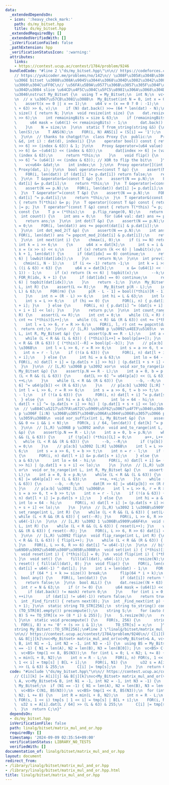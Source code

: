 ```yaml
---
data:
  _extendedDependsOn:
  - icon: ':heavy_check_mark:'
    path: ds/my_bitset.hpp
    title: ds/my_bitset.hpp
  _extendedRequiredBy: []
  _extendedVerifiedWith: []
  _isVerificationFailed: false
  _pathExtension: hpp
  _verificationStatusIcon: ':warning:'
  attributes:
    links:
    - https://contest.ucup.ac/contest/1784/problem/9246
  bundledCode: "#line 2 \"ds/my_bitset.hpp\"\n\n// https://codeforces.com/contest/914/problem/F\n\
    // https://yukicoder.me/problems/no/142\n// \u308F\u305A\u304B\u306B\u666E\u901A\
    \u306E bitset \u3088\u308A\u9045\u3044\u3068\u304D\u3082\u3042\u308B\u3088\u3046\
    \u3060\u304C\uFF0C\n// \u56FA\u5B9A\u9577\u306B\u3057\u305F\u304F\u306A\u3044\u3068\
    \u304D\u3084 slice \u64CD\u4F5C\u304C\u5FC5\u8981\u306A\u3068\u304D\u306B\u4F7F\
    \u3046\nstruct My_Bitset {\n  using T = My_Bitset;\n  int N;\n  vc<u64> dat;\n\
    \n  // x \u3067\u57CB\u3081\u308B\n  My_Bitset(int N = 0, int x = 0) : N(N) {\n\
    \    assert(x == 0 || x == 1);\n    u64 v = (x == 0 ? 0 : -1);\n    dat.assign((N\
    \ + 63) >> 6, v);\n    if (N) dat.back() >>= (64 * len(dat) - N);\n  }\n\n  int\
    \ size() { return N; }\n\n  void resize(int size) {\n    dat.resize((size + 63)\
    \ >> 6);\n    int remainingBits = size & 63;\n    if (remainingBits != 0) {\n\
    \      u64 mask = (u64(1) << remainingBits) - 1;\n      dat.back() &= mask;\n\
    \    }\n    N = size;\n  }\n\n  static T from_string(string &S) {\n    int N =\
    \ len(S);\n    T ANS(N);\n    FOR(i, N) ANS[i] = (S[i] == '1');\n    return ANS;\n\
    \  }\n\n  // thanks to chatgpt!\n  class Proxy {\n  public:\n    Proxy(vc<u64>\
    \ &d, int i) : dat(d), index(i) {}\n    operator bool() const { return (dat[index\
    \ >> 6] >> (index & 63)) & 1; }\n\n    Proxy &operator=(u64 value) {\n      dat[index\
    \ >> 6] &= ~(u64(1) << (index & 63));\n      dat[index >> 6] |= (value & 1) <<\
    \ (index & 63);\n      return *this;\n    }\n    void flip() {\n      dat[index\
    \ >> 6] ^= (u64(1) << (index & 63)); // XOR to flip the bit\n    }\n\n  private:\n\
    \    vc<u64> &dat;\n    int index;\n  };\n\n  Proxy operator[](int i) { return\
    \ Proxy(dat, i); }\n\n  bool operator==(const T &p) {\n    assert(N == p.N);\n\
    \    FOR(i, len(dat)) if (dat[i] != p.dat[i]) return false;\n    return true;\n\
    \  }\n\n  T &operator&=(const T &p) {\n    assert(N == p.N);\n    FOR(i, len(dat))\
    \ dat[i] &= p.dat[i];\n    return *this;\n  }\n  T &operator|=(const T &p) {\n\
    \    assert(N == p.N);\n    FOR(i, len(dat)) dat[i] |= p.dat[i];\n    return *this;\n\
    \  }\n  T &operator^=(const T &p) {\n    assert(N == p.N);\n    FOR(i, len(dat))\
    \ dat[i] ^= p.dat[i];\n    return *this;\n  }\n  T operator&(const T &p) const\
    \ { return T(*this) &= p; }\n  T operator|(const T &p) const { return T(*this)\
    \ |= p; }\n  T operator^(const T &p) const { return T(*this) ^= p; }\n  T operator~()\
    \ const {\n    T p = (*this);\n    p.flip_range(0, N);\n    return p;\n  }\n\n\
    \  int count() {\n    int ans = 0;\n    for (u64 val: dat) ans += popcnt(val);\n\
    \    return ans;\n  }\n\n  int dot(T &p) {\n    assert(N == p.N);\n    int ans\
    \ = 0;\n    FOR(i, len(dat)) ans += popcnt(dat[i] & p.dat[i]);\n    return ans;\n\
    \  }\n\n  int dot_mod_2(T &p) {\n    assert(N == p.N);\n    int ans = 0;\n   \
    \ FOR(i, len(dat)) ans ^= popcnt_mod_2(dat[i] & p.dat[i]);\n    return ans;\n\
    \  }\n\n  int next(int i) {\n    chmax(i, 0);\n    if (i >= N) return N;\n   \
    \ int k = i >> 6;\n    {\n      u64 x = dat[k];\n      int s = i & 63;\n     \
    \ x = (x >> s) << s;\n      if (x) return (k << 6) | lowbit(x);\n    }\n    FOR(idx,\
    \ k + 1, len(dat)) {\n      if (dat[idx] == 0) continue;\n      return (idx <<\
    \ 6) | lowbit(dat[idx]);\n    }\n    return N;\n  }\n\n  int prev(int i) {\n \
    \   chmin(i, N - 1);\n    if (i <= -1) return -1;\n    int k = i >> 6;\n    if\
    \ ((i & 63) < 63) {\n      u64 x = dat[k];\n      x &= (u64(1) << ((i & 63) +\
    \ 1)) - 1;\n      if (x) return (k << 6) | topbit(x);\n      --k;\n    }\n   \
    \ FOR_R(idx, k + 1) {\n      if (dat[idx] == 0) continue;\n      return (idx <<\
    \ 6) | topbit(dat[idx]);\n    }\n    return -1;\n  }\n\n  My_Bitset range(int\
    \ L, int R) {\n    assert(L <= R);\n    My_Bitset p(R - L);\n    int rm = (R -\
    \ L) & 63;\n    FOR(rm) {\n      p[R - L - 1] = bool((*this)[R - 1]);\n      --R;\n\
    \    }\n    int n = (R - L) >> 6;\n    int hi = L & 63;\n    int lo = 64 - hi;\n\
    \    int s = L >> 6;\n    if (hi == 0) {\n      FOR(i, n) { p.dat[i] ^= dat[s\
    \ + i]; }\n    } else {\n      FOR(i, n) { p.dat[i] ^= (dat[s + i] >> hi) ^ (dat[s\
    \ + i + 1] << lo); }\n    }\n    return p;\n  }\n\n  int count_range(int L, int\
    \ R) {\n    assert(L <= R);\n    int cnt = 0;\n    while ((L < R) && (L & 63))\
    \ cnt += (*this)[L++];\n    while ((L < R) && (R & 63)) cnt += (*this)[--R];\n\
    \    int l = L >> 6, r = R >> 6;\n    FOR(i, l, r) cnt += popcnt(dat[i]);\n  \
    \  return cnt;\n  }\n\n  // [L,R) \u306B p \u3092\u4EE3\u5165\n  void assign_to_range(int\
    \ L, int R, My_Bitset &p) {\n    assert(p.N == R - L);\n    int a = 0, b = p.N;\n\
    \    while (L < R && (L & 63)) { (*this)[L++] = bool(p[a++]); }\n    while (L\
    \ < R && (R & 63)) { (*this)[--R] = bool(p[--b]); }\n    // p[a:b] \u3092 [L:R]\
    \ \u306B\n    int l = L >> 6, r = R >> 6;\n    int s = a >> 6, t = b >> t;\n \
    \   int n = r - l;\n    if (!(a & 63)) {\n      FOR(i, n) dat[l + i] = p.dat[s\
    \ + i];\n    } else {\n      int hi = a & 63;\n      int lo = 64 - hi;\n     \
    \ FOR(i, n) dat[l + i] = (p.dat[s + i] >> hi) | (p.dat[1 + s + i] << lo);\n  \
    \  }\n  }\n\n  // [L,R) \u306B p \u3092 xor\n  void xor_to_range(int L, int R,\
    \ My_Bitset &p) {\n    assert(p.N == R - L);\n    int a = 0, b = p.N;\n    while\
    \ (L < R && (L & 63)) {\n      dat[L >> 6] ^= u64(p[a]) << (L & 63);\n      ++a,\
    \ ++L;\n    }\n    while (L < R && (R & 63)) {\n      --b, --R;\n      dat[R >>\
    \ 6] ^= u64(p[b]) << (R & 63);\n    }\n    // p[a:b] \u3092 [L:R] \u306B\n   \
    \ int l = L >> 6, r = R >> 6;\n    int s = a >> 6, t = b >> t;\n    int n = r\
    \ - l;\n    if (!(a & 63)) {\n      FOR(i, n) dat[l + i] ^= p.dat[s + i];\n  \
    \  } else {\n      int hi = a & 63;\n      int lo = 64 - hi;\n      FOR(i, n)\
    \ dat[l + i] ^= (p.dat[s + i] >> hi) | (p.dat[1 + s + i] << lo);\n    }\n  }\n\
    \n  // \u884C\u5217\u57FA\u672C\u5909\u5F62\u3067\u4F7F\u3046\u3084\u3064\n  //\
    \ p \u306F [i:N) \u306B\u3057\u304B\u306A\u3044\u3068\u3057\u3066 p \u3092 xor\
    \ \u3059\u308B\n  void xor_suffix(int i, My_Bitset &p) {\n    assert(N == p.N\
    \ && 0 <= i && i < N);\n    FOR(k, i / 64, len(dat)) { dat[k] ^= p.dat[k]; }\n\
    \  }\n\n  // [L,R) \u306B p \u3092 and\n  void and_to_range(int L, int R, My_Bitset\
    \ &p) {\n    assert(p.N == R - L);\n    int a = 0, b = p.N;\n    while (L < R\
    \ && (L & 63)) {\n      if (!p[a]) (*this)[L] = 0;\n      a++, L++;\n    }\n \
    \   while (L < R && (R & 63)) {\n      --b, --R;\n      if (!p[b]) (*this)[R]\
    \ = 0;\n    }\n    // p[a:b] \u3092 [L:R] \u306B\n    int l = L >> 6, r = R >>\
    \ 6;\n    int s = a >> 6, t = b >> t;\n    int n = r - l;\n    if (!(a & 63))\
    \ {\n      FOR(i, n) dat[l + i] &= p.dat[s + i];\n    } else {\n      int hi =\
    \ a & 63;\n      int lo = 64 - hi;\n      FOR(i, n) dat[l + i] &= (p.dat[s + i]\
    \ >> hi) | (p.dat[1 + s + i] << lo);\n    }\n  }\n\n  // [L,R) \u306B p \u3092\
    \ or\n  void or_to_range(int L, int R, My_Bitset &p) {\n    assert(p.N == R -\
    \ L);\n    int a = 0, b = p.N;\n    while (L < R && (L & 63)) {\n      dat[L >>\
    \ 6] |= u64(p[a]) << (L & 63);\n      ++a, ++L;\n    }\n    while (L < R && (R\
    \ & 63)) {\n      --b, --R;\n      dat[R >> 6] |= u64(p[b]) << (R & 63);\n   \
    \ }\n    // p[a:b] \u3092 [L:R] \u306B\n    int l = L >> 6, r = R >> 6;\n    int\
    \ s = a >> 6, t = b >> t;\n    int n = r - l;\n    if (!(a & 63)) {\n      FOR(i,\
    \ n) dat[l + i] |= p.dat[s + i];\n    } else {\n      int hi = a & 63;\n     \
    \ int lo = 64 - hi;\n      FOR(i, n) dat[l + i] |= (p.dat[s + i] >> hi) | (p.dat[1\
    \ + s + i] << lo);\n    }\n  }\n\n  // [L,R) \u3092 1 \u306B\u5909\u66F4\n  void\
    \ set_range(int L, int R) {\n    while (L < R && (L & 63)) { set(L++); }\n   \
    \ while (L < R && (R & 63)) { set(--R); }\n    FOR(i, L >> 6, R >> 6) dat[i] =\
    \ u64(-1);\n  }\n\n  // [L,R) \u3092 1 \u306B\u5909\u66F4\n  void reset_range(int\
    \ L, int R) {\n    while (L < R && (L & 63)) { reset(L++); }\n    while (L < R\
    \ && (R & 63)) { reset(--R); }\n    FOR(i, L >> 6, R >> 6) dat[i] = u64(0);\n\
    \  }\n\n  // [L,R) \u3092 flip\n  void flip_range(int L, int R) {\n    while (L\
    \ < R && (L & 63)) { flip(L++); }\n    while (L < R && (R & 63)) { flip(--R);\
    \ }\n    FOR(i, L >> 6, R >> 6) dat[i] ^= u64(-1);\n  }\n\n  // bitset \u306B\u4ED5\
    \u69D8\u3092\u5408\u308F\u305B\u308B\n  void set(int i) { (*this)[i] = 1; }\n\
    \  void reset(int i) { (*this)[i] = 0; }\n  void flip(int i) { (*this)[i].flip();\
    \ }\n  void set() {\n    fill(all(dat), u64(-1));\n    resize(N);\n  }\n  void\
    \ reset() { fill(all(dat), 0); }\n  void flip() {\n    FOR(i, len(dat) - 1) {\
    \ dat[i] = u64(-1) ^ dat[i]; }\n    int i = len(dat) - 1;\n    FOR(k, 64) {\n\
    \      if (64 * i + k >= size()) break;\n      flip(64 * i + k);\n    }\n  }\n\
    \  bool any() {\n    FOR(i, len(dat)) {\n      if (dat[i]) return true;\n    }\n\
    \    return false;\n  }\n\n  bool ALL() {\n    dat.resize((N + 63) >> 6);\n  \
    \  int r = N & 63;\n    if (r != 0) {\n      u64 mask = (u64(1) << r) - 1;\n \
    \     if (dat.back() != mask) return 0;\n    }\n    for (int i = 0; i < N / 64;\
    \ ++i)\n      if (dat[i] != u64(-1)) return false;\n    return true;\n  }\n\n\
    \  int _Find_first() { return next(0); }\n  int _Find_next(int p) { return next(p\
    \ + 1); }\n\n  static string TO_STR[256];\n  string to_string() const {\n    if\
    \ (TO_STR[0].empty()) precompute();\n    string S;\n    for (auto &x: dat) { FOR(i,\
    \ 8) S += TO_STR[(x >> (8 * i) & 255)]; }\n    S.resize(N);\n    return S;\n \
    \ }\n\n  static void precompute() {\n    FOR(s, 256) {\n      string x;\n    \
    \  FOR(i, 8) x += '0' + (s >> i & 1);\n      TO_STR[s] = x;\n    }\n  }\n};\n\
    string My_Bitset::TO_STR[256];\n#line 2 \"linalg/bitset/matrix_mul_and_or.hpp\"\
    \n\n// https://contest.ucup.ac/contest/1784/problem/9246\n// C[i][k] |= A[i][j]\
    \ && B[j][k]\nvc<My_Bitset> matrix_mul_and_or(vc<My_Bitset>& A, vc<My_Bitset>&\
    \ B, int N1 = -1, int N2 = -1, int N3 = -1) {\n  using BS = My_Bitset;\n  if (N1\
    \ == -1) { N1 = len(A), N2 = len(B), N3 = len(B[0]); }\n  vc<BS> C(N1, BS(N3));\n\
    \  vc<BS> tmp(1 << 8, BS(N3));\n  for (int L = 0; L < N2; L += 8) {\n    int R\
    \ = min(L + 8, N2);\n    int n = R - L;\n    FOR(i, n) FOR(s, 1 << i) tmp[s |\
    \ 1 << i] = tmp[s] | B[L + i];\n    FOR(i, N1) {\n      u32 s = A[i].dat[L / 64]\
    \ >> (L & 63) & 255;\n      C[i] |= tmp[s];\n    }\n  }\n  return C;\n}\n"
  code: "#include \"ds/my_bitset.hpp\"\n\n// https://contest.ucup.ac/contest/1784/problem/9246\n\
    // C[i][k] |= A[i][j] && B[j][k]\nvc<My_Bitset> matrix_mul_and_or(vc<My_Bitset>&\
    \ A, vc<My_Bitset>& B, int N1 = -1, int N2 = -1, int N3 = -1) {\n  using BS =\
    \ My_Bitset;\n  if (N1 == -1) { N1 = len(A), N2 = len(B), N3 = len(B[0]); }\n\
    \  vc<BS> C(N1, BS(N3));\n  vc<BS> tmp(1 << 8, BS(N3));\n  for (int L = 0; L <\
    \ N2; L += 8) {\n    int R = min(L + 8, N2);\n    int n = R - L;\n    FOR(i, n)\
    \ FOR(s, 1 << i) tmp[s | 1 << i] = tmp[s] | B[L + i];\n    FOR(i, N1) {\n    \
    \  u32 s = A[i].dat[L / 64] >> (L & 63) & 255;\n      C[i] |= tmp[s];\n    }\n\
    \  }\n  return C;\n}"
  dependsOn:
  - ds/my_bitset.hpp
  isVerificationFile: false
  path: linalg/bitset/matrix_mul_and_or.hpp
  requiredBy: []
  timestamp: '2024-09-09 02:35:54+09:00'
  verificationStatus: LIBRARY_NO_TESTS
  verifiedWith: []
documentation_of: linalg/bitset/matrix_mul_and_or.hpp
layout: document
redirect_from:
- /library/linalg/bitset/matrix_mul_and_or.hpp
- /library/linalg/bitset/matrix_mul_and_or.hpp.html
title: linalg/bitset/matrix_mul_and_or.hpp
---
```

